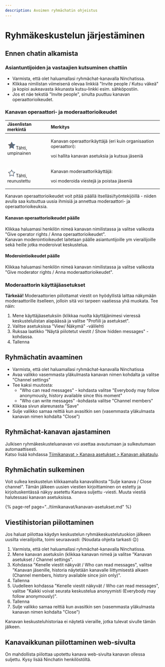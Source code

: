 ```yaml
---
description: Avoimen ryhmächatin ohjeistus
---
```


# Ryhmäkeskustelun järjestäminen

## Ennen chatin alkamista

### Asiantuntijoiden ja vastaajien kutsuminen chattiin

* Varmista, että olet haluamallasi ryhmächat-kanavalla Ninchatissa. 
* Klikkaa nimilistan viimeisenä olevaa linkkiä "Invite people / Kutsu väkeä" ja kopioi aukeavasta ikkunasta kutsu-linkki esim. sähköpostiin.
* Jos et näe tekstiä "Invite people", sinulta puuttuu kanavan operaattorioikeudet.

### Kanavan operaattori- ja moderaattorioikeudet

<table>
  <thead>
    <tr>
      <th style="text-align:left">Jäsenlistan merkintä</th>
      <th style="text-align:left">Merkitys</th>
    </tr>
  </thead>
  <tbody>
    <tr>
      <td style="text-align:left">
        <img src="../.gitbook/assets/operator.png" alt/>Tähti, umpinainen</td>
      <td style="text-align:left">
        <p>Kanavan operaattorikäyttäjä (eri kuin organisaation operaattori):</p>
        <p>voi hallita kanavan asetuksia ja kutsua jäseniä</p>
      </td>
    </tr>
    <tr>
      <td style="text-align:left">
        <img src="../.gitbook/assets/moderator.png" alt/>Tähti, reunustettu</td>
      <td style="text-align:left">
        <p>Kanavan moderaattorikäyttäjä:</p>
        <p>voi moderoida viestejä ja poistaa jäseniä</p>
      </td>
    </tr>
  </tbody>
</table>Kanavan operaattorioikeudet voit pitää päällä itselläsi/työntekijöillä - niiden avulla saa kutsuttua uusia ihmisiä ja annettua moderaattori- ja operaattorioikeuksia.

#### Kanavan operaattorioikeudet päälle

Klikkaa haluamasi henkilön nimeä kanavan nimilistassa ja valitse valikosta "Give operator rights / Anna operaattorioikeudet".  
Kanavan moderointioikeudet laitetaan päälle asiantuntijoille ym vierailijoille sekä heille jotka moderoivat keskustelua.

#### Moderointioikeudet päälle

Klikkaa haluamasi henkilön nimeä kanavan nimilistassa ja valitse valikosta "Give moderator rights / Anna moderaattorioikeudet".

### Moderaattorin käyttäjäasetukset <a id="moderaattorin-kayttajaasetukset"></a>

**Tärkeää!** Moderaattorien piilottamat viestit on hyödyllistä laittaa näkymään moderaattorille itselleen, jolloin sitä voi tarpeen vaatiessa yhä muokata. Tee näin:

1. Mene käyttäjäasetuksiin \(klikkaa nuolta käyttäjänimesi vieressä keskustelulistan alapäässä ja valitse "Profiili ja asetukset".
2. Valitse asetuksissa "View/ Näkymä" -välilehti
3. Ruksaa laatikko "Näytä piilotetut viestit / Show hidden messages" -kohdassa.
4. Tallenna

## Ryhmächatin avaaminen

* Varmista, että olet haluamallasi ryhmächat-kanavalla Ninchatissa
* Avaa valikko vasemmasta yläkulmasta kanavan nimen kohdalta ja valitse "Channel settings" 
* Tee kaksi muutosta: 
  * "Who can read messages" - kohdasta valitse "Everybody may follow anonymously, history available since this moment"
  * "Who can write messages" -kohdasta valitse "Channel members" 
* Klikkaa sivun alareunasta "Save" 
* Sulje valikko samaa reittiä kun avasitkin sen \(vasemmasta yläkulmasta kanavan nimen kohdalta "Close"\)

## Ryhmächat-kanavan ajastaminen <a id="ryhmachat-kanavan-ajastaminen"></a>

Julkisen ryhmäkeskusteluanavan voi asettaa avautumaan ja sulkeutumaan automaattisesti.  
Katso lisää kohdassa [Tiimikanavat &gt; Kanava asetukset &gt; Kanavan aikataulu](https://ninchat.gitbook.io/ninchat-support/tiimikanavat/kanavan-asetukset#kanavan-aikataulu).

## Ryhmächatin sulkeminen <a id="ryhmachatin-sulkeminen"></a>

Voit sulkea keskustelun klikkaamalla kanavalikosta "Sulje kanava / Close channel". Tämän jälkeen uusien viestien kirjoittaminen on estetty ja kirjoituskentässä näkyy asetettu Kanava suljettu -viesti. Muuta viestiä halutessasi kanavan asetuksissa.

{% page-ref page="../tiimikanavat/kanavan-asetukset.md" %}

## Viestihistorian piilottaminen

Jos haluat piilottaa käydyn keskustelun ryhmäkeskustelutuokion jälkeen uusilta vierailijoilta, toimi seuraavasti: \(Noudata ohjeita tarkasti 😉\)

1. Varmista, että olet haluamallasi ryhmächat-kanavalla Ninchatissa.
2. Mene kanavan asetuksiin \(klikkaa kanavan nimeä ja valitse "Kanavan asetukset / Channel settings".
3. Kohdassa "Kenelle viestit näkyvät / Who can read messages", valitse "Kanavan jäsenille, historia näytetään kanavalle liittymisestä alkaen \(Channel members, history available since join only\)".
4. Tallenna
5. Uudelleen kohdassa "Kenelle viestit näkyvät / Who can read messages", valitse "Kaikki voivat seurata keskustelua anonyymisti \(Everybody may follow anonymously\)".
6. Tallenna
7. Sulje valikko samaa reittiä kun avasitkin sen \(vasemmasta yläkulmasta kanavan nimen kohdalta "Close"\) 

Kanavan keskusteluhistoriaa ei näytetä vieraille, jotka tulevat sivulle tämän jälkeen.

## Kanavaikkunan piilottaminen web-sivulta

On mahdollista piilottaa upotettu kanava web-sivulta kanavan ollessa suljettu. Kysy lisää Ninchatin henkilöstöltä.


